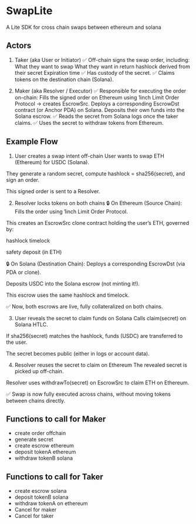 # SwapLite
A Lite SDK for cross chain swaps between ethereum and solana

## Actors
1. Taker (aka User or Initiator)
✅ Off-chain signs the swap order, including:
What they want to swap
What they want in return
hashlock derived from their secret
Expiration time
✅ Has custody of the secret.
✅ Claims tokens on the destination chain (Solana).

2. Maker (aka Resolver / Executor)
✅ Responsible for executing the order on-chain:
Fills the signed order on Ethereum using 1inch Limit Order Protocol → creates EscrowSrc.
Deploys a corresponding EscrowDst contract (or Anchor PDA) on Solana.
Deposits their own funds into the Solana escrow.
✅ Reads the secret from Solana logs once the taker claims.
✅ Uses the secret to withdraw tokens from Ethereum.


## Example Flow

1. User creates a swap intent off-chain
User wants to swap ETH (Ethereum) for USDC (Solana).

They generate a random secret, compute hashlock = sha256(secret), and sign an order.

This signed order is sent to a Resolver.

2. Resolver locks tokens on both chains
🔒 On Ethereum (Source Chain):
Fills the order using 1inch Limit Order Protocol.

This creates an EscrowSrc clone contract holding the user’s ETH, governed by:

hashlock
timelock

safety deposit (in ETH)

🔒 On Solana (Destination Chain):
Deploys a corresponding EscrowDst (via PDA or clone).

Deposits USDC into the Solana escrow (not minting it!).

This escrow uses the same hashlock and timelock.

✅ Now, both escrows are live, fully collateralized on both chains.

3. User reveals the secret to claim funds on Solana
Calls claim(secret) on Solana HTLC.

If sha256(secret) matches the hashlock, funds (USDC) are transferred to the user.

The secret becomes public (either in logs or account data).

4. Resolver reuses the secret to claim on Ethereum
The revealed secret is picked up off-chain.

Resolver uses withdrawTo(secret) on EscrowSrc to claim ETH on Ethereum.

✅ Swap is now fully executed across chains, without moving tokens between chains directly.

## Functions to call for Maker
- create order offchain
- generate secret
- create escrow ethereum
- deposit tokenA ethereum
- withdraw tokenB solana

## Functions to call for Taker
- create escrow solana
- deposit tokenB solana
- withdraw tokenA on ethereum
- Cancel for maker
- Cancel for taker